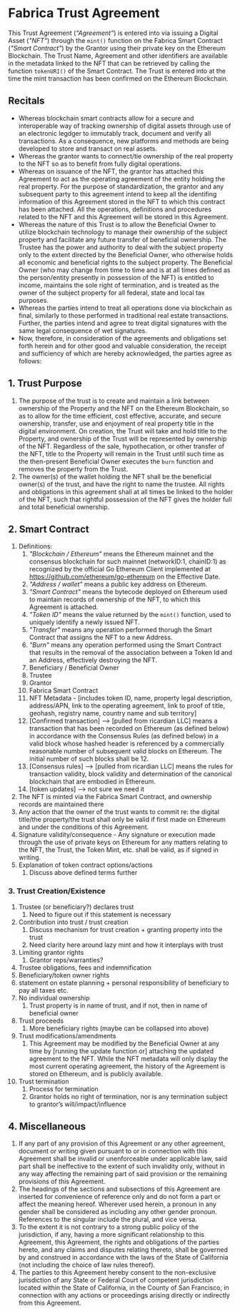 # Fabrica Trust Agreement

This Trust Agreement (*“Agreement”*) is entered into via issuing a Digital Asset (*"NFT"*) through the `mint()` function on the Fabrica Smart Contract (*"Smart Contract"*) by the Grantor using their private key on the Ethereum Blockchain. The Trust Name, Agreement and other identifiers are available in the metadata linked to the NFT that can be retrieved by calling the function `tokenURI()` of the Smart Contract. The Trust is entered into at the time the mint transaction has been confirmed on the Ethereum Blockchain.

## Recitals

- Whereas blockchain smart contracts allow for a secure and interoperable way of tracking ownership of digital assets through use of an electronic legdger to immutably track, document and verify all transactions. As a consequence, new platforms and methods are being developed to store and transact on real assets.
- Whereas the grantor wants to connect/tie ownership of the real property to the NFT so as to benefit from fully digital operations.
- Whereas on issuance of the NFT, the grantor has attached this Agreement to act as the operating agreement of the entity holding the real property. For the purpose of standardization, the grantor and any subsequent party to this agreement intend to keep all the identifing information of this Agreement stored in the NFT to which this contract has been attached. All the operations, definitions and procedures related to the NFT and this Agreement will be stored in this Agreement.
- Whereas the nature of this Trust is to allow the Beneficial Owner to utilize blockchain technology to manage their ownership of the subject property and facilitate any future transfer of beneficial ownership. The Trustee has the power and authority to deal with the subject property only to the extent directed by the Beneficial Owner, who otherwise holds all economic and beneficial rights to the subject property. The Beneficial Owner (who may change from time to time and is at all times defined as the person/entity presently in possession of the NFT) is entitled to income, maintains the sole right of termination, and is treated as the owner of the subject property for all federal, state and local tax purposes. 
- Whereas the parties intend to treat all operations done via blockchain as final, similarly to those performed in traditional real estate transactions. Further, the parties intend and agree to treat digital signatures with the same legal consequence of wet signatures.
- Now, therefore, in consideration of the agreements and obligations set forth herein and for other good and valuable consideration, the receipt and sufficiency of which are hereby acknowledged, the parties agree as follows:

## 1. Trust Purpose ##

1. The purpose of the trust is to create and maintain a link between ownership of the Property and the NFT on the Ethereum Blockchain, so as to allow for the time efficient, cost effective, accurate, and secure ownership, transfer, use and enjoyment of real property title in the digital environment. On creation, the Trust will take and hold title to the Property, and ownership of the Trust will be represented by ownership of the NFT. Regardless of the sale, hypothecation, or other transfer of the NFT, title to the Property will remain in the Trust until such time as the then-present Beneficial Owner executes the `burn` function and removes the property from the Trust.
2. The owner(s) of the wallet holding the NFT shall be the beneficial owner(s) of the trust, and have the right to name the trustee. All rights and obligations in this agreement shall at all times be linked to the holder of the NFT, such that rightful possession of the NFT gives the holder full and total beneficial ownership.

## 2. Smart Contract ##

1. Definitions:
   1. *"Blockchain / Ethereum"* means the Ethereum mainnet and the consensus blockchain for such mainnet (networkID:1, chainID:1) as recognized by the official Go Ethereum Client implemented at https://github.com/ethereum/go-ethereum on the Effective Date.
   2. *"Address / wallet"* means a public key address on Ethereum.
   3. *"Smart Contract"* means the bytecode deployed on Ethereum used to maintain records of ownership of the NFT, to which this Agreement is attached.
   4. *"Token ID"* means the value returned by the `mint()` function, used to uniquely identify a newly issued NFT.
   5. *"Transfer"* means any operation performed thorugh the Smart Contract that assigns the NFT to a new Address.
   6. *"Burn"* means any operation performed using the Smart Contract that results in the removal of the association between a Token Id and an Address, effectively destroying the NFT.
   6. Beneficiary / Beneficial Owner
   6. Trustee
   6. Grantor
   6. Fabrica Smart Contract
   6. NFT Metadata - [includes token ID, name, property legal description, address/APN, link to the operating agreement, link to proof of title, geohash, registry name, country name and sub territory]
   7. [Confirmed transaction] --> [pulled from ricardian LLC] means a transaction that has been recorded on Ethereum (as defined below) in accordance with the Consensus Rules (as defined below) in a valid block whose hashed header is referenced by a commercially reasonable number of subsequent valid blocks on Ethereum. The initial number of such blocks shall be 12.
   8. [Consensus rules] --> [pulled from ricardian LLC] means the rules for transaction validity, block validity and determination of the canonical blockchain that are embodied in Ethereum.
   9. [token updates] --> not sure we need it
2. The NFT is minted via the Fabrica Smart Contract, and ownership records are maintained there
3. Any action that the owner of the trust wants to commit re: the digital title/the property/the trust shall only be valid if first made on Ethereum and under the conditions of this Agreement. 
4. Signature validity/consequence - Any signature or execution made through the use of private keys on Ethereum for any matters relating to the NFT, the Trust, the Token Mint, etc. shall be valid, as if signed in writing.
5. Explanation of token contract options/actions
   1. Discuss above defined terms further


### 3. Trust Creation/Existence

1. Trustee (or beneficiary?) declares trust
   1. Need to figure out if this statement is necessary
2. Contribution into trust / trust creation
   1. Discuss mechanism for trust creation + granting property into the trust
   2. Need clarity here around lazy mint and how it interplays with trust
3. Limiting grantor rights
   1. Grantor reps/warranties?
4. Trustee obligations, fees and indemnification
5. Beneficiary/token owner rights
6. statement on estate planning + personal responsibility of beneficiary to pay all taxes etc.
7. No individual ownership
   1. Trust property is in name of trust, and if not, then in name of beneficial owner
8. Trust proceeds
   1. More beneficiary rights (maybe can be collapsed into above)
9. Trust modifications/amendments
   1. This Agreement may be modified by the Beneficial Owner at any time by [running the update function or] attaching the updated agreement to the NFT. While the NFT metadata will only display the most current operating agreement, the history of the Agreement is stored on Ethereum, and is publicly available.
10. Trust termination
    1. Process for termination
    2. Grantor holds no right of termination, nor is any termination subject to grantor’s will/impact/influence

## 4. Miscellaneous

1. If any part of any provision of this Agreement or any other agreement, document or writing given pursuant to or in connection with this Agreement shall be invalid or unenforceable under applicable law, said part shall be ineffective to the extent of such invalidity only, without in any way affecting the remaining part of said provision or the remaining provisions of this Agreement.
2. The headings of the sections and subsections of this Agreement are inserted for convenience of reference only and do not form a part or affect the meaning hereof. Wherever used herein, a pronoun in any gender shall be considered as including any other gender pronoun. References to the singular include the plural, and vice versa.
3. To the extent it is not contrary to a strong public policy of the jurisdiction, if any, having a more significant relationship to this Agreement, this Agreement, the rights and obligations of the parties hereto, and any claims and disputes relating thereto, shall be governed by and construed in accordance with the laws of the State of California (not including the choice of law rules thereof).
4. The parties to this Agreement hereby consent to the non-exclusive jurisdiction of any State or Federal Court of competent jurisdiction located within the State of California, in the County of San Francisco, in connection with any actions or proceedings arising directly or indirectly from this Agreement.

